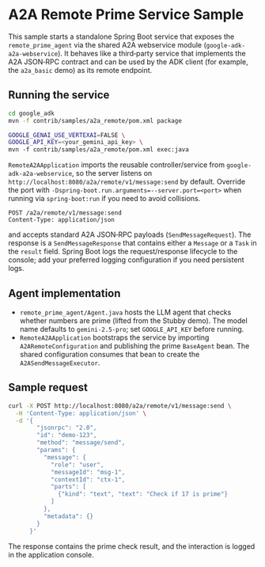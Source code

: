 # A2A Remote Prime Service Sample

This sample starts a standalone Spring Boot service that exposes the
`remote_prime_agent` via the shared A2A webservice module
(`google-adk-a2a-webservice`). It behaves like a third‑party service that
implements the A2A JSON‑RPC contract and can be used by the ADK client (for
example, the `a2a_basic` demo) as its remote endpoint.

## Running the service

```bash
cd google_adk
mvn -f contrib/samples/a2a_remote/pom.xml package

GOOGLE_GENAI_USE_VERTEXAI=FALSE \
GOOGLE_API_KEY=<your_gemini_api_key> \
mvn -f contrib/samples/a2a_remote/pom.xml exec:java
```

`RemoteA2AApplication` imports the reusable controller/service from
`google-adk-a2a-webservice`, so the server listens on
`http://localhost:8080/a2a/remote/v1/message:send` by default. Override the
port with `-Dspring-boot.run.arguments=--server.port=<port>` when running via
`spring-boot:run` if you need to avoid collisions.

```
POST /a2a/remote/v1/message:send
Content-Type: application/json
```

and accepts standard A2A JSON‑RPC payloads (`SendMessageRequest`). The
response is a `SendMessageResponse` that contains either a `Message` or a
`Task` in the `result` field. Spring Boot logs the request/response lifecycle
to the console; add your preferred logging configuration if you need
persistent logs.

## Agent implementation

- `remote_prime_agent/Agent.java` hosts the LLM agent that checks whether
  numbers are prime (lifted from the Stubby demo). The model name defaults
  to `gemini-2.5-pro`; set `GOOGLE_API_KEY` before running.
- `RemoteA2AApplication` bootstraps the service by importing
  `A2ARemoteConfiguration` and publishing the prime `BaseAgent` bean. The shared
  configuration consumes that bean to create the `A2ASendMessageExecutor`.

## Sample request

```bash
curl -X POST http://localhost:8080/a2a/remote/v1/message:send \
  -H 'Content-Type: application/json' \
  -d '{
        "jsonrpc": "2.0",
        "id": "demo-123",
        "method": "message/send",
        "params": {
          "message": {
            "role": "user",
            "messageId": "msg-1",
            "contextId": "ctx-1",
            "parts": [
              {"kind": "text", "text": "Check if 17 is prime"}
            ]
          },
          "metadata": {}
        }
      }'
```

The response contains the prime check result, and the interaction is logged in
the application console.
